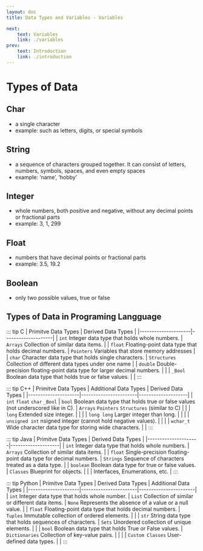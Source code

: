 ```yaml
---
layout: doc
title: Data Types and Variables - Variables

next:
    text: Variables
    link: ./variables
prev:
    text: Introduction
    link: ./introduction
---
```


# Types of Data
## Char
- a single character
- example: such as letters, digits, or special symbols
## String
- a sequence of characters grouped together. It can consist of letters, numbers, symbols, spaces, and even empty spaces
- example: ‘name’, ‘hobby’
## Integer
- whole numbers, both positive and negative, without any decimal points or fractional parts
- example: 3, 1, 299
## Float
- numbers that have decimal points or fractional parts
- example: 3.5, 19.2
## Boolean
- only two possible values, true or false
## Types of Data in Programing Langguage
::: tip C
| Primitve Data Types | Derived Data Types |
|---------------------|--------------------|
| `int` Integer data type that holds whole numbers. | `Arrays` Collection of similar data items. |
| `float` Floating-point data type that holds decimal numbers. | `Pointers` Variables that store memory addresses |
| `char` Character data type that holds single characters. | `Structures` Collection of different data types under one name |
| `double` Double-precision floating-point data type for larger decimal numbers. | |
| `_Bool` Boolean data type that holds true or false values. | |
:::

::: tip C++
| Primitve Data Types | Additional Data Types | Derived Data Types |
|---------------------|-----------------------|--------------------|
| `int` `float` `char` `_Bool` | `bool` Boolean data type that holds true or false values (not underscored like in C). | `Arrays` `Pointers` `Structures` (similar to C) |
|  | `long` Extended size integer. |  |
|  | `long long` Larger integer than long. | |
|  | `unsigned int` nsigned integer (cannot hold negative values). |  |
|  | `wchar_t` Wide character data type for storing wide characters. |  |
:::

::: tip Java
| Primitve Data Types | Derived Data Types |
|---------------------|--------------------|
| `int` Integer data type that holds whole numbers. | `Arrays` Collection of similar data items. |
| `float` Single-precision floating-point data type for decimal numbers. | `Strings` Sequence of characters treated as a data type. |
| `boolean` Boolean data type for true or false values. | `Classes` Blueprint for objects. |
|  | Interfaces, Enumerations, etc. |
:::

::: tip Python
| Primitve Data Types | Derived Data Types    | Additional Data Types |
|---------------------|-----------------------|-----------------------|
| `int` Integer data type that holds whole number. | `List` Collection of similar or different data items. | `None` Represents the absence of a value or a null value. |
| `float` Floating-point data type that holds decimal numbers.  | `Tuples` Immutable collection of ordered elements. |  |
| `str` String data type that holds sequences of characters. | `Sets` Unordered collection of unique elements. | |
| `bool` Boolean data type that holds True or False values. | `Dictionaries` Collection of key-value pairs. |  |
|  | `Custom Classes`  User-defined data types. |  |
:::